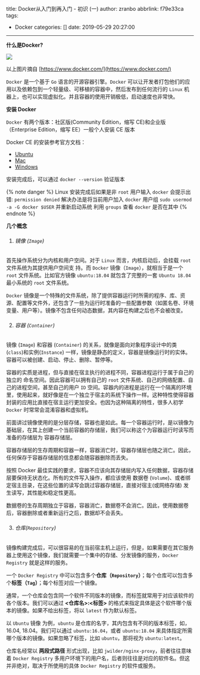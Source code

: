 title: Docker从入门到再入门 - 初识 (一)
author: zranbo
abbrlink: f79e33ca
tags:
  - Docker
categories: []
date: 2019-05-29 20:27:00
---
<b>什么是Docker?</b>

![](https://zranbo.oss-cn-beijing.aliyuncs.com/blog/docker_intr.jpg)

以上图片摘自 [https://www.docker.com/](https://www.docker.com/) 

`Docker` 是一个基于 `Go` 语言的开源容器引擎。`Docker` 可以让开发者打包他们的应用以及依赖包到一个轻量级、可移植的容器中，然后发布到任何流行的 `Linux` 机器上，也可以实现虚拟化。并且容器的使用开销极低，启动速度也非常快。

<b>安装 Docker</b>

`Docker` 有两个版本：社区版(Community Edition，缩写 CE)和企业版（Enterprise Edition，缩写 EE）一般个人安装 CE 版本

Docker CE 的安装参考官方文档：

 - [Ubuntu](https://docs.docker.com/install/linux/docker-ce/ubuntu/)
 - [Mac](https://docs.docker.com/docker-for-mac/install/)
 - [Windows](https://docs.docker.com/docker-for-windows/install/)
 
安装完成后，可以通过 `docker --version` 验证版本

{% note danger %} 
Linux 安装完成后如果是非 `root` 用户输入 `docker` 会提示出错: `permission denied` 
解决办法是将当前用户加入 `docker` 用户组
`sudo usermod -a -G docker $USER` 并重新启动系统
利用 `groups` 查看 `docker` 是否在其中
{% endnote %}

<b>几个概念</b>
 
 1. ###### 镜像 (`Image`)
 
 首先操作系统分为内核和用户空间。对于 `Linux` 而言，内核启动后，会挂载 `root` 文件系统为其提供用户空间支 持。而 `Docker` 镜像（`Image`），就相当于是一个 `root` 文件系统。比如官方镜像 `ubuntu:18.04` 就包含了完整的一套 `Ubuntu 18.04` 最小系统的 `root` 文件系统。

 `Docker` 镜像是一个特殊的文件系统，除了提供容器运行时所需的程序、库、资源、配置等文件外，还包含了一些为运行时准备的一些配置参数（如匿名卷、环境变量、用户等）。镜像不包含任何动态数据，其内容在构建之后也不会被改变。
 
 2. ###### 容器 (`Container`)
 
 镜像 (`Image`) 和容器 (`Container`) 的关系，就像是面向对象程序设计中的类(`class`)和实例(`Instance`) 一样，镜像是静态的定义，容器是镜像运行时的实体。容器可以被创建、启动、停止、删除、暂停等。

 容器的实质是进程，但与直接在宿主执行的进程不同，容器进程运行于属于自己的独立的 命名空间。因此容器可以拥有自己的 `root` 文件系统、自己的网络配置、自己的进程空间，甚至自己的用户 `ID` 空间。容器内的进程是运行在一个隔离的环境里，使用起来，就好像是在一个独立于宿主的系统下操作一样。这种特性使得容器封装的应用比直接在宿主运行更加安全。也因为这种隔离的特性，很多人初学 `Docker` 时常常会混淆容器和虚拟机。

 前面讲过镜像使用的是分层存储，容器也是如此。每一个容器运行时，是以镜像为基础层，在其上创建一个当前容器的存储层，我们可以称这个为容器运行时读写而准备的存储层为 容器存储层。

 容器存储层的生存周期和容器一样，容器消亡时，容器存储层也随之消亡。因此，任何保存于容器存储层的信息都会随容器删除而丢失。

 按照 Docker 最佳实践的要求，容器不应该向其存储层内写入任何数据，容器存储层要保持无状态化。所有的文件写入操作，都应该使用 数据卷 (`Volume`)、或者绑定宿主目录，在这些位置的读写会跳过容器存储层，直接对宿主(或网络存储) 发生读写，其性能和稳定性更高。

 数据卷的生存周期独立于容器，容器消亡，数据卷不会消亡。因此，使用数据卷后，容器删除或者重新运行之后，数据却不会丢失。
 
 3. ###### 仓库(`Repository`)
 
 镜像构建完成后，可以很容易的在当前宿主机上运行，但是，如果需要在其它服务器上使用这个镜像，我们就需要一个集中的存储、分发镜像的服务，`Docker Registry` 就是这样的服务。

 一个 `Docker Registry` 中可以包含多个**仓库（`Repository`）**；每个仓库可以包含多个**标签（`Tag`）**；每个标签对应一个镜像。

 通常，一个仓库会包含同一个软件不同版本的镜像，而标签就常用于对应该软件的各个版本。我们可以通过 **<仓库名>:<标签>** 的格式来指定具体是这个软件哪个版本的镜像。如果不给出标签，将以 `latest` 作为默认标签。

 以 `Ubuntu` 镜像 为例，`ubuntu` 是仓库的名字，其内包含有不同的版本标签，如，16.04, 18.04。我们可以通过 `ubuntu:16.04`，或者 `ubuntu:18.04` 来具体指定所需哪个版本的镜像。如果忽略了标签，比如 `ubuntu`，那将视为 `ubuntu:latest`。

 仓库名经常以 **两段式路径** 形式出现，比如 `jwilder/nginx-proxy`，前者往往意味着 `Docker Registry` 多用户环境下的用户名，后者则往往是对应的软件名。但这并非绝对，取决于所使用的具体 `Docker Registry` 的软件或服务。